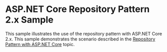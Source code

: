 # ASP.NET Core Repository Pattern 2.x Sample

This sample illustrates the use of the repository pattern with ASP.NET Core 2.x. This sample demonstrates the scenario described in the [Repository Pattern with ASP.NET Core](https://docs.microsoft.com/aspnet/core/fundamentals/repository-pattern) topic.
